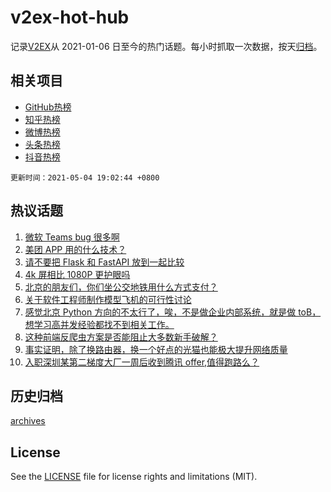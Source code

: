 # v2ex-hot-hub

 记录[V2EX](https://www.v2ex.com/)从 2021-01-06 日至今的热门话题。每小时抓取一次数据，按天[归档](archives)。
 
 ## 相关项目

- [GitHub热榜](https://github.com/snaildev/github-hot-hub)
- [知乎热榜](https://github.com/snaildev/zhihu-hot-hub)
- [微博热榜](https://github.com/snaildev/weibo-hot-hub)
- [头条热榜](https://github.com/snaildev/toutiao-hot-hub)
- [抖音热榜](https://github.com/snaildev/douyin-hot-hub)


 `更新时间：2021-05-04 19:02:44 +0800`

## 热议话题

1. [微软 Teams bug 很多啊](https://www.v2ex.com/t/774801)
1. [美团 APP 用的什么技术？](https://www.v2ex.com/t/774833)
1. [请不要把 Flask 和 FastAPI 放到一起比较](https://www.v2ex.com/t/774831)
1. [4k 屏相比 1080P 更护眼吗](https://www.v2ex.com/t/774776)
1. [北京的朋友们，你们坐公交地铁用什么方式支付？](https://www.v2ex.com/t/774819)
1. [关于软件工程师制作模型飞机的可行性讨论](https://www.v2ex.com/t/774806)
1. [感觉北京 Python 方向的不太行了，唉，不是做企业内部系统，就是做 toB，想学习高并发经验都找不到相关工作。](https://www.v2ex.com/t/774840)
1. [这种前端反爬虫方案是否能阻止大多数新手破解？](https://www.v2ex.com/t/774807)
1. [事实证明，除了换路由器，换一个好点的光猫也能极大提升网络质量](https://www.v2ex.com/t/774765)
1. [入职深圳某第二梯度大厂一周后收到腾讯 offer,值得跑路么？](https://www.v2ex.com/t/774799)

## 历史归档

[archives](archives)

## License

See the [LICENSE](LICENSE) file for license rights and limitations (MIT).
